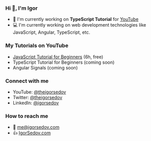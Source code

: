 ### Hi 👋, I'm Igor

- :movie_camera: I'm currently working on **TypeScript Tutorial** for [YouTube](https://www.youtube.com/@theigorsedov)
- :computer: I'm currently working on web development technologies like JavaScript, Angular, TypeScript, etc.

### My Tutorials on YouTube

- [JavaScript Tutorial for Beginners](https://youtu.be/NL62xPzU1So) (6h, free)
- TypeScript Tutorial for Beginners (coming soon)
- Angular Signals (coming soon)

### Connect with me

- YouTube: [@theigorsedov](https://www.youtube.com/@theigorsedov)
- Twitter: [@theigorsedov](https://twitter.com/theigorsedov)
- LinkedIn: [@igorsedov](https://www.linkedin.com/in/igorsedov/)

### How to reach me
- :email: me@igorsedov.com
- :thumbsup: [IgorSedov.com](https://igorsedov.com)

<!--
- 🔭 I’m currently working on ...
- 🌱 I’m currently learning ...
- 👯 I’m looking to collaborate on ...
- 🤔 I’m looking for help with ...
- 💬 Ask me about ...
- 📫 How to reach me: ...
- 😄 Pronouns: ...
- ⚡ Fun fact: ...
-->
